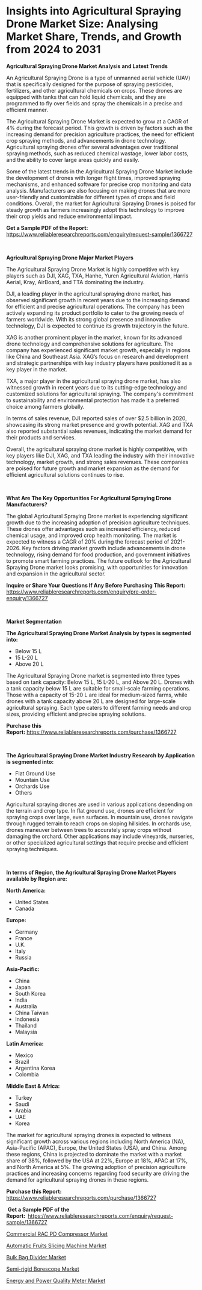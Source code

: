 <p><h1>Insights into Agricultural Spraying Drone Market Size: Analysing Market Share, Trends, and Growth from 2024 to 2031</h1></p><p><strong>Agricultural Spraying Drone Market Analysis and Latest Trends</strong></p>
<p><p>An Agricultural Spraying Drone is a type of unmanned aerial vehicle (UAV) that is specifically designed for the purpose of spraying pesticides, fertilizers, and other agricultural chemicals on crops. These drones are equipped with tanks that can hold liquid chemicals, and they are programmed to fly over fields and spray the chemicals in a precise and efficient manner.</p><p>The Agricultural Spraying Drone Market is expected to grow at a CAGR of 4% during the forecast period. This growth is driven by factors such as the increasing demand for precision agriculture practices, the need for efficient crop spraying methods, and advancements in drone technology. Agricultural spraying drones offer several advantages over traditional spraying methods, such as reduced chemical wastage, lower labor costs, and the ability to cover large areas quickly and easily.</p><p>Some of the latest trends in the Agricultural Spraying Drone Market include the development of drones with longer flight times, improved spraying mechanisms, and enhanced software for precise crop monitoring and data analysis. Manufacturers are also focusing on making drones that are more user-friendly and customizable for different types of crops and field conditions. Overall, the market for Agricultural Spraying Drones is poised for steady growth as farmers increasingly adopt this technology to improve their crop yields and reduce environmental impact.</p></p>
<p><strong>Get a Sample PDF of the Report:&nbsp;</strong> <a href="https://www.reliableresearchreports.com/enquiry/request-sample/1366727">https://www.reliableresearchreports.com/enquiry/request-sample/1366727</a></p>
<p>&nbsp;</p>
<p><strong>Agricultural Spraying Drone Major Market Players</strong></p>
<p><p>The Agricultural Spraying Drone Market is highly competitive with key players such as DJI, XAG, TXA, Hanhe, Yuren Agricultural Aviation, Harris Aerial, Kray, AirBoard, and TTA dominating the industry.</p><p>DJI, a leading player in the agricultural spraying drone market, has observed significant growth in recent years due to the increasing demand for efficient and precise agricultural operations. The company has been actively expanding its product portfolio to cater to the growing needs of farmers worldwide. With its strong global presence and innovative technology, DJI is expected to continue its growth trajectory in the future.</p><p>XAG is another prominent player in the market, known for its advanced drone technology and comprehensive solutions for agriculture. The company has experienced significant market growth, especially in regions like China and Southeast Asia. XAG’s focus on research and development and strategic partnerships with key industry players have positioned it as a key player in the market.</p><p>TXA, a major player in the agricultural spraying drone market, has also witnessed growth in recent years due to its cutting-edge technology and customized solutions for agricultural spraying. The company's commitment to sustainability and environmental protection has made it a preferred choice among farmers globally.</p><p>In terms of sales revenue, DJI reported sales of over $2.5 billion in 2020, showcasing its strong market presence and growth potential. XAG and TXA also reported substantial sales revenues, indicating the market demand for their products and services.</p><p>Overall, the agricultural spraying drone market is highly competitive, with key players like DJI, XAG, and TXA leading the industry with their innovative technology, market growth, and strong sales revenues. These companies are poised for future growth and market expansion as the demand for efficient agricultural solutions continues to rise.</p></p>
<p>&nbsp;</p>
<p><strong>What Are The Key Opportunities For Agricultural Spraying Drone Manufacturers?</strong></p>
<p><p>The global Agricultural Spraying Drone market is experiencing significant growth due to the increasing adoption of precision agriculture techniques. These drones offer advantages such as increased efficiency, reduced chemical usage, and improved crop health monitoring. The market is expected to witness a CAGR of 20% during the forecast period of 2021-2026. Key factors driving market growth include advancements in drone technology, rising demand for food production, and government initiatives to promote smart farming practices. The future outlook for the Agricultural Spraying Drone market looks promising, with opportunities for innovation and expansion in the agricultural sector.</p></p>
<p><strong>Inquire or Share Your Questions If Any Before Purchasing This Report:</strong> <a href="https://www.reliableresearchreports.com/enquiry/pre-order-enquiry/1366727">https://www.reliableresearchreports.com/enquiry/pre-order-enquiry/1366727</a></p>
<p>&nbsp;</p>
<p><strong>Market Segmentation</strong></p>
<p><strong>The Agricultural Spraying Drone Market Analysis by types is segmented into:</strong></p>
<p><ul><li>Below 15 L</li><li>15 L-20 L</li><li>Above 20 L</li></ul></p>
<p><p>The Agricultural Spraying Drone market is segmented into three types based on tank capacity: Below 15 L, 15 L-20 L, and Above 20 L. Drones with a tank capacity below 15 L are suitable for small-scale farming operations. Those with a capacity of 15-20 L are ideal for medium-sized farms, while drones with a tank capacity above 20 L are designed for large-scale agricultural spraying. Each type caters to different farming needs and crop sizes, providing efficient and precise spraying solutions.</p></p>
<p><strong>Purchase this Report:&nbsp;</strong><a href="https://www.reliableresearchreports.com/purchase/1366727">https://www.reliableresearchreports.com/purchase/1366727</a></p>
<p>&nbsp;</p>
<p><strong>The Agricultural Spraying Drone Market Industry Research by Application is segmented into:</strong></p>
<p><ul><li>Flat Ground Use</li><li>Mountain Use</li><li>Orchards Use</li><li>Others</li></ul></p>
<p><p>Agricultural spraying drones are used in various applications depending on the terrain and crop type. In flat ground use, drones are efficient for spraying crops over large, even surfaces. In mountain use, drones navigate through rugged terrain to reach crops on sloping hillsides. In orchards use, drones maneuver between trees to accurately spray crops without damaging the orchard. Other applications may include vineyards, nurseries, or other specialized agricultural settings that require precise and efficient spraying techniques.</p></p>
<p>&nbsp;</p>
<p><strong>In terms of Region, the Agricultural Spraying Drone Market Players available by Region are:</strong></p>
<p>
    <p> <strong> North America: </strong>
        <ul>
            <li>United States</li>
            <li>Canada</li>
        </ul>
        </p> 
    <p> <strong> Europe: </strong>
        <ul>
            <li>Germany</li>
            <li>France</li>
            <li>U.K.</li>
            <li>Italy</li>
            <li>Russia</li>
        </ul>
        </p> 
    <p> <strong> Asia-Pacific: </strong>
        <ul>
            <li>China</li>
            <li>Japan</li>
            <li>South Korea</li>
            <li>India</li>
            <li>Australia</li>
            <li>China Taiwan</li>
            <li>Indonesia</li>
            <li>Thailand</li>
            <li>Malaysia</li>
        </ul>
        </p> 
    <p> <strong> Latin America: </strong>
        <ul>
            <li>Mexico</li>
            <li>Brazil</li>
            <li>Argentina Korea</li>
            <li>Colombia</li>
        </ul>
        </p> 
    <p> <strong> Middle East & Africa: </strong>
        <ul>
            <li>Turkey</li>
            <li>Saudi</li>
            <li>Arabia</li>
            <li>UAE</li>
            <li>Korea</li>
        </ul>
    </p>
    </p>
<p><p>The market for agricultural spraying drones is expected to witness significant growth across various regions including North America (NA), Asia-Pacific (APAC), Europe, the United States (USA), and China. Among these regions, China is projected to dominate the market with a market share of 38%, followed by the USA at 22%, Europe at 18%, APAC at 17%, and North America at 5%. The growing adoption of precision agriculture practices and increasing concerns regarding food security are driving the demand for agricultural spraying drones in these regions.</p></p>
<p><strong>Purchase this Report: </strong><a href="https://www.reliableresearchreports.com/purchase/1366727">https://www.reliableresearchreports.com/purchase/1366727</a></p>
<p>&nbsp;<strong>Get a Sample PDF of the Report:&nbsp;&nbsp;</strong><a href="https://www.reliableresearchreports.com/enquiry/request-sample/1366727">https://www.reliableresearchreports.com/enquiry/request-sample/1366727</a></p>
<p><strong></strong></p>
<p><p><a href="https://medium.com/@emiliomartelli542/commercial-rac-pd-compressor-market-trends-and-market-analysis-forecasted-for-period-2024-2031-2da10a735e32">Commercial RAC PD Compressor Market</a></p><p><a href="https://medium.com/p/bf816f6d0558/edit">Automatic Fruits Slicing Machine Market</a></p><p><a href="https://medium.com/@kanew14036/bulk-bag-divider-market-size-cagr-trends-2024-2030-7b9731a532c8">Bulk Bag Divider Market</a></p><p><a href="https://medium.com/p/0720ec4108f1/edit">Semi-rigid Borescope Market</a></p><p><a href="https://medium.com/p/98e7fd7ecb4c/edit">Energy and Power Quality Meter Market</a></p></p>